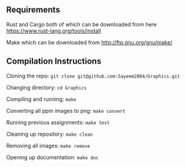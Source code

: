 ## Requirements
Rust and Cargo both of which can be downloaded from here https://www.rust-lang.org/tools/install

Make which can be downloaded from http://ftp.gnu.org/gnu/make/

## Compilation Instructions
Cloning the repo: `git clone git@github.com:Sayeem2004/Graphics.git`       

Changing directory: `cd Graphics`      

Compiling and running: `make`

Converting all ppm images to png: `make convert`

Running previous assignments: `make test`

Cleaning up repository: `make clean`

Removing all images: `make remove`

Opening up documentation: `make doc`
